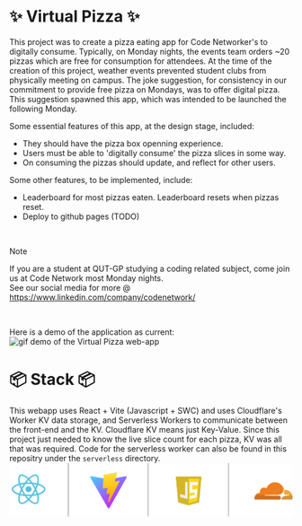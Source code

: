 #  ✨ Virtual Pizza ✨
This project was to create a pizza eating app for Code Networker's to digitally consume.
Typically, on Monday nights, the events team orders ~20 pizzas which are free for consumption for attendees.
At the time of the creation of this project, weather events prevented student clubs from physically meeting on campus.
The joke suggestion, for consistency in our commitment to provide free pizza on Mondays, was to offer digital pizza.
This suggestion spawned this app, which was intended to be launched the following Monday.

<p></p>
Some essential features of this app, at the design stage, included:

- They should have the pizza box openning experience.
- Users must be able to 'digitally consume' the pizza slices in some way.
- On consuming the pizzas should update, and reflect for other users.

<p></p>
Some other features, to be implemented, include:

- Leaderboard for most pizzas eaten. Leaderboard resets when pizzas reset.
- Deploy to github pages (TODO)

<br>

> [!NOTE]  
> If you are a student at QUT-GP studying a coding related subject, come join us at Code Network most Monday nights.  
> See our social media for more @ https://www.linkedin.com/company/codenetwork/

<br>

Here is a demo of the application as current:  
![gif demo of the Virtual Pizza web-app](images/v1-example.gif)


# 📦 Stack 📦
This webapp uses React + Vite (Javascript + SWC) and uses Cloudflare's Worker KV data storage, and Serverless Workers to communicate between the front-end and the KV.
Cloudflare KV means just Key-Value. Since this project just needed to know the live slice count for each pizza, KV was all that was required.
Code for the serverless worker can also be found in this repositry under the `serverless` directory.
![Image of the stack used: React + Vite + Cloudflare](images/frameworks-and-services-used.png)
